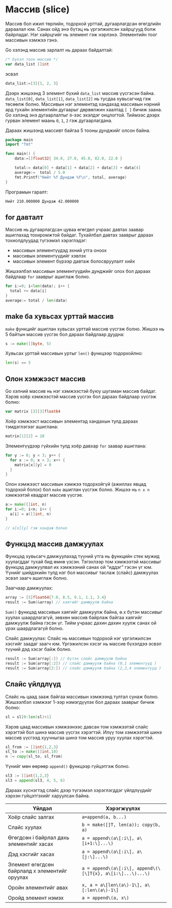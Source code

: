 # Массив \(slice\)

Массив бол ижил төрлийн, тодорхой урттай, дугаарлагдсан өгөгдлийн дараалал юм. Санах ойд энэ бүтэц нь үргэлжилсэн хайрцгууд болж байрладаг. Нэг хайрцгийг нь элемент гэж нэрлэнэ. Элементийн тоог массивын хэмжээ гэнэ.

Go хэлэнд массив зарлалт нь дараах байдалтай:

```go
/* бүхэл тоон массив */
var data_list []int
```

эсвэл

```go
data_list:=[3]{1, 2, 3}
```

Дээрх жишээнд 3 элемент бүхий `data_list` массив үүсгэсэн байна. `data_list[0]`, `data_list[1]`, `data_list[2]` нь тусдаа хувьсагчид гэж төсөөлж болно. Массивын нэг элементэд хандахад массивын нэрний ард тухайн элементийн дугаарыг дөрвөлжин хаалтад `[ ]` бичиж заана. Go хэлэнд энэ дугаарлалтыг `0`-ээс эхэлдэг онцлогтой. Тиймээс дээрх гурван элемент маань `0`, `1`, `2` гэж  дугаарлагдана.

Дараах жишээнд массивт байгаа 5 тооны дунджийг олсон байна.

```go
package main
import "fmt"

func main() {
    data:=[]float32{ 34.0, 27.0, 45.0, 82.0, 22.0 }

    total:= data[0] + data[1] + data[2] + data[3] + data[4]
    average:=  total / 5.0
    fmt.Printf("Нийт %f Дундаж %f\n", total, average)
}
```

Програмын гаралт:

```sh
Нийт 210.000000 Дундаж 42.000000
```

## for давталт

Массив нь дугаарлагдсан цуваа өгөгдөл учраас давтах заавар ашиглахад тохиромжтой байдаг. Тухайлбал давтах зааврыг дараах тохиолдлуудад түгээмэл хэрэглэдэг:

* массивын элементүүдэд эхний утга оноох
* массивын элементүүдийг хэвлэх
* массивын элемент бүрээр давтаж болосвруулалт хийх

Жишээлбэл массивын элементүүдийн дунджийг олох бол дараах  байдлаар `for` зааврыг ашиглаж болно.

```go
for i:=0; i<len(data); i++ {
  total += data[i]
}
average:= total / len(data)
```

## make ба хувьсах урттай массив

`make` функцийг ашиглан хувьсах урттай массив үүсгэж болно. Жишээ нь 5 байтын массив үүсгэх бол дараах байдлаар дуудна:

```go
s := make([]byte, 5)
```

Хувьсах урттай массивын уртыг `len()` функцээр тодорхойлно:

```go
len(s) == 5
```

## Олон хэмжээст массив

Go хэлний массив нь нэг хэмжээстэй буюу шугаман массив байдаг. Хэрэв хоёр хэмжээстэй массив үүсгэх бол дараах байдлаар үүсгэж болно:

```go
var matrix [3][3]float64
```

Хоёр хэмжээст массивын элементэд хандахын тулд дараах тэмдэглэгээг ашиглана:

```go
matrix[1][2] = 10
```

Элементүүдээр гүйхийн тулд хоёр давхар `for` заавар ашиглана:

```go
for y := 0; y < 3; y++ {
  for x := 0; x < 3; x++ {
    matrix[x][y] = 0
  }
}
```

Олон хэмжээст массивын хэмжээ тодорхойгүй \(ажиллах явцад тодорхой болох\) бол `make` ашиглан үүсгэж болно. Жишээ нь `n x n` хэмжээтэй квадрат массив үүсгэе.

```go
a:= make([]int, n)
for i:=0; i<n; i++ {
  a[i] = a([]int, n)
}

// a[x][y] гэж хандаж болно
```

## Функцэд массив дамжуулах

Функцэд хувьсагч дамжуулахад түүний утга нь функцийн стек мужид хуулагддаг тухай бид өмнө үзсэн. Тэгэхлээр том хэмжээтэй массивыг функцэд дамжуулвал их хэмжээний санах ой “иддэг” гэсэн үг юм. Үүнийг шийдэхийн тулд нэг бол массивыг таслаж \(слайс\) дамжуулах эсвэл заагч ашиглаж болно.

Заагчаар дамжуулах:

```go
array := [5]float64{7.0, 8.5, 9.1, 1.1, 3.4}
result := Sum(&array) // хаягийг дамжуулж байна
```

`Sum()` функцэд массивын хаягийг дамжуулж байна, ө.х бүтэн массивыг хуулах шаардлагагүй, зөвхөн массив байрлаж байгаа хаягийг дамжуулж байна гэсэн үг. Тийм учраас дахин дахин хуулж санах ой үрэх шаардлагагүй болно.

Слайс дамжуулах: Слайс нь массивын тодорхой нэг үргэлжилсэн хэсгийг заадаг заагч юм. Үргэжилсэн хэсэг нь массив бүхэлдээ эсвэл түүний дэд хэсэг байж болно.

```go
result := Sum(array[:]) // бүтэн слайс дамжуулж байна
result := Sum(array[:2]) // слайс дамжуулж байна (0,1 элементүүд )
result := Sum(array[2:]) // слайс дамжуулж байна (2,3,4 элементүүд )
```

## Слайс үйлдлүүд

Слайс нь цаад зааж байгаа массивын хэмжээнд тултал сунаж болно. Жишээлбэл хэмжээг 1-ээр нэмэгдүүлэх бол дараах зааврыг бичиж болно:

```go
sl = sl[0:len(sl)+1]
```

Хэрэв цаад массивын хэмжээнээс давсан том хэмжээтэй слайс хэрэгтэй бол шинэ массив үүсгэх хэрэгтэй. Илүү том хэмжээтэй шинэ массив үүсгээд хуучныгаа шинэ том массив уруу хуулах хэрэгтэй.

```go
sl_from := []int{1,2,3}
sl_to := make([]int,10)
n := copy(sl_to, sl_from)
```

Үүнийг мөн өөрөөр `append()` функцээр гүйцэтгэж болно.

```go
sl3 := []int{1,2,3}
sl3 = append(sl3, 4, 5, 6)
```

Дараах хүснэгтэд слайс дээр түгээмэл хэрэглэгддэг үйлдлүүдийг хэрхэн гүйцэтгэхийг харуулсан байна.

| Үйлдэл | Хэрэгжүүлэх |
| --- | --- |
| Хоёр слайс залгах | `a=append(a, b...)` |
| Слайс хуулах | `b = make([]T, len(a)); copy(b, a)` |
| Өгөгдсөн i байрлал дахь элементийг хасах | `a = append\(a\[:i\], a\[i+1:\]...\)` |
| Дэд хэсгийг хасах | `a = append\(a\[:i\], a\[j:\]...\)` |
| Элемент өгөгдсөн байрлалд x элементийг оруулах | `a = append\(a\[:i\], append\(\[\]T{x}, a\[i:\]...\)...\)` |
| Оройн элементийг авах | `x, a = a\[len\(a\)-1\], a\[:len\(a\)-1\]` |
| Оройд элемент нэмэх | `a = append\(a, x\)` |



